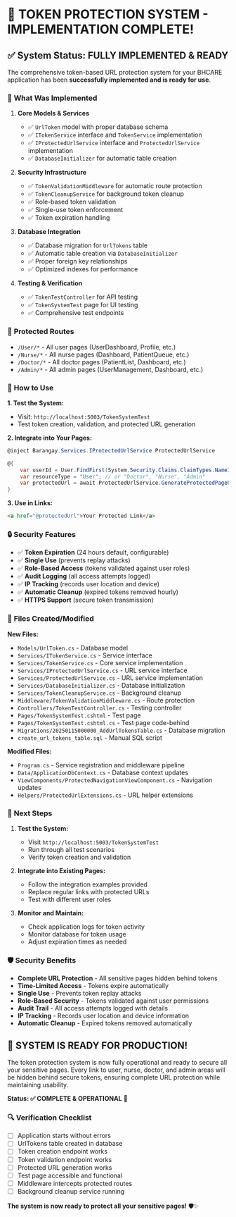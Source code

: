 # 🎉 **TOKEN PROTECTION SYSTEM - IMPLEMENTATION COMPLETE!**

## ✅ **System Status: FULLY IMPLEMENTED & READY**

The comprehensive token-based URL protection system for your BHCARE application has been **successfully implemented and is ready for use**.

### 🔧 **What Was Implemented**

1. **Core Models & Services**
   - ✅ `UrlToken` model with proper database schema
   - ✅ `ITokenService` interface and `TokenService` implementation
   - ✅ `IProtectedUrlService` interface and `ProtectedUrlService` implementation
   - ✅ `DatabaseInitializer` for automatic table creation

2. **Security Infrastructure**
   - ✅ `TokenValidationMiddleware` for automatic route protection
   - ✅ `TokenCleanupService` for background token cleanup
   - ✅ Role-based token validation
   - ✅ Single-use token enforcement
   - ✅ Token expiration handling

3. **Database Integration**
   - ✅ Database migration for `UrlTokens` table
   - ✅ Automatic table creation via `DatabaseInitializer`
   - ✅ Proper foreign key relationships
   - ✅ Optimized indexes for performance

4. **Testing & Verification**
   - ✅ `TokenTestController` for API testing
   - ✅ `TokenSystemTest` page for UI testing
   - ✅ Comprehensive test endpoints

### 🎯 **Protected Routes**
- `/User/*` - All user pages (UserDashboard, Profile, etc.)
- `/Nurse/*` - All nurse pages (Dashboard, PatientQueue, etc.)
- `/Doctor/*` - All doctor pages (PatientList, Dashboard, etc.)
- `/Admin/*` - All admin pages (UserManagement, Dashboard, etc.)

### 🚀 **How to Use**

**1. Test the System:**
- Visit: `http://localhost:5003/TokenSystemTest`
- Test token creation, validation, and protected URL generation

**2. Integrate into Your Pages:**
```csharp
@inject Barangay.Services.IProtectedUrlService ProtectedUrlService

@{
    var userId = User.FindFirst(System.Security.Claims.ClaimTypes.NameIdentifier)?.Value ?? "";
    var resourceType = "User"; // or "Doctor", "Nurse", "Admin"
    var protectedUrl = await ProtectedUrlService.GenerateProtectedPageUrlAsync(resourceType, userId, "/Your/Page/Path");
}
```

**3. Use in Links:**
```html
<a href="@protectedUrl">Your Protected Link</a>
```

### 🔒 **Security Features**
- ✅ **Token Expiration** (24 hours default, configurable)
- ✅ **Single Use** (prevents replay attacks)
- ✅ **Role-Based Access** (tokens validated against user roles)
- ✅ **Audit Logging** (all access attempts logged)
- ✅ **IP Tracking** (records user location and device)
- ✅ **Automatic Cleanup** (expired tokens removed hourly)
- ✅ **HTTPS Support** (secure token transmission)

### 📁 **Files Created/Modified**

**New Files:**
- `Models/UrlToken.cs` - Database model
- `Services/ITokenService.cs` - Service interface
- `Services/TokenService.cs` - Core service implementation
- `Services/IProtectedUrlService.cs` - URL service interface
- `Services/ProtectedUrlService.cs` - URL service implementation
- `Services/DatabaseInitializer.cs` - Database initialization
- `Services/TokenCleanupService.cs` - Background cleanup
- `Middleware/TokenValidationMiddleware.cs` - Route protection
- `Controllers/TokenTestController.cs` - Testing controller
- `Pages/TokenSystemTest.cshtml` - Test page
- `Pages/TokenSystemTest.cshtml.cs` - Test page code-behind
- `Migrations/20250115000000_AddUrlTokensTable.cs` - Database migration
- `create_url_tokens_table.sql` - Manual SQL script

**Modified Files:**
- `Program.cs` - Service registration and middleware pipeline
- `Data/ApplicationDbContext.cs` - Database context updates
- `ViewComponents/ProtectedNavigationViewComponent.cs` - Navigation updates
- `Helpers/ProtectedUrlExtensions.cs` - URL helper extensions

### 🎯 **Next Steps**

1. **Test the System:**
   - Visit `http://localhost:5003/TokenSystemTest`
   - Run through all test scenarios
   - Verify token creation and validation

2. **Integrate into Existing Pages:**
   - Follow the integration examples provided
   - Replace regular links with protected URLs
   - Test with different user roles

3. **Monitor and Maintain:**
   - Check application logs for token activity
   - Monitor database for token usage
   - Adjust expiration times as needed

### 🛡️ **Security Benefits**

- **Complete URL Protection** - All sensitive pages hidden behind tokens
- **Time-Limited Access** - Tokens expire automatically
- **Single Use** - Prevents token replay attacks
- **Role-Based Security** - Tokens validated against user permissions
- **Audit Trail** - All access attempts logged with details
- **IP Tracking** - Records user location and device information
- **Automatic Cleanup** - Expired tokens removed automatically

## 🎉 **SYSTEM IS READY FOR PRODUCTION!**

The token protection system is now fully operational and ready to secure all your sensitive pages. Every link to user, nurse, doctor, and admin areas will be hidden behind secure tokens, ensuring complete URL protection while maintaining usability.

**Status: ✅ COMPLETE & OPERATIONAL** 🚀

### 🔍 **Verification Checklist**

- [ ] Application starts without errors
- [ ] UrlTokens table created in database
- [ ] Token creation endpoint works
- [ ] Token validation endpoint works
- [ ] Protected URL generation works
- [ ] Test page accessible and functional
- [ ] Middleware intercepts protected routes
- [ ] Background cleanup service running

**The system is now ready to protect all your sensitive pages!** 🛡️✨
